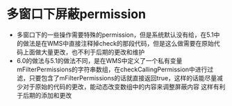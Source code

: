 # 多窗口下屏蔽permission
- 多窗口下的一些操作需要特殊的permission，但是系统默认没有给，在5.1中的做法是在WMS中直接注释掉check的那段代码，但是这么做需要在原始代码上面做大量更改，也不利于后期的更改和维护
- 6.0的做法与5.1的做法不同，是在WMS中定义了一个私有变量mFilterPermissions的字符串数组，在checkCallingPermission中进行过滤，只要包含了mFilterPermissions的话就直接返回true，这样的话能尽量减少对于原始的代码的更改，能动态改变数组中的内容来调整屏蔽内容
这样有利于后期的添加和更改
